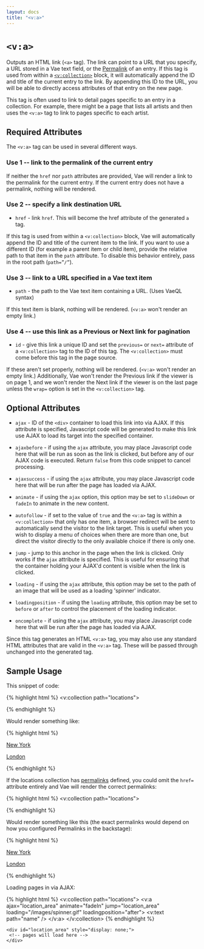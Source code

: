 ```yaml
---
layout: docs
title: "<v:a>"
---
```


# `<v:a>`

Outputs an HTML link (`<a>` tag). The link can point to a URL that you
specify, a URL stored in a Vae text field, or the
[Permalink](/permalinks/) of an entry. If this tag is used from within a
[`<v:collection>`](/v_collection/) block, it will automatically append
the ID and title of the current entry to the link. By appending this ID
to the URL, you will be able to directly access attributes of that entry
on the new page.

This tag is often used to link to detail pages specific to an entry in a
collection. For example, there might be a page that lists all artists
and then uses the `<v:a>` tag to link to pages specific to each artist.

## Required Attributes

The `<v:a>` tag can be used in several different ways.

### Use 1 -- link to the permalink of the current entry

If neither the `href` nor `path` attributes are provided, Vae will
render a link to the permalink for the current entry. If the current
entry does not have a permalink, nothing will be rendered.

### Use 2 -- specify a link destination URL

-   `href` - link `href`. This will become the href attribute of the
    generated `a` tag.

If this tag is used from within a `<v:collection>` block, Vae will
automatically append the ID and title of the current item to the link.
If you want to use a different ID (for example a parent item or child
item), provide the relative path to that item in the `path` attribute.
To disable this behavior entirely, pass in the root path (`path=”/”`).

### Use 3 -- link to a URL specified in a Vae text item

-   `path` - the path to the Vae text item containing a URL. (Uses
    VaeQL syntax)

If this text item is blank, nothing will be rendered. (`<v:a>` won't
render an empty link.)

### Use 4 -- use this link as a Previous or Next link for pagination

-   `id` - give this link a unique ID and set the `previous=` or `next=`
    attribute of a `<v:collection>` tag to the ID of this tag. The
    `<v:collection>` must come before this tag in the page source.

If these aren't set properly, nothing will be rendered. (`<v:a>` won't
render an empty link.) Additionally, Vae won't render the Previous link
if the viewer is on page 1, and we won't render the Next link if the
viewer is on the last page unless the `wrap=` option is set in the
`<v:collection>` tag.

## Optional Attributes

-   `ajax` - ID of the `<div>` container to load this link into
    via AJAX. If this attribute is specified, Javascript code will be
    generated to make this link use AJAX to load its target into the
    specified container.

-   `ajaxbefore` - if using the `ajax` attribute, you may place
    Javascript code here that will be run as soon as the link is
    clicked, but before any of our AJAX code is executed. Return `false`
    from this code snippet to cancel processing.

-   `ajaxsuccess` - if using the `ajax` attribute, you may place
    Javascript code here that will be run after the page has loaded
    via AJAX.

-   `animate` - if using the `ajax` option, this option may be set to
    `slideDown` or `fadeIn` to animate in the new content.

-   `autofollow` - if set to the value of `true` and the `<v:a>` tag is
    within a `<v:collection>` that only has one item, a browser redirect
    will be sent to automatically send the visitor to the link target.
    This is useful when you wish to display a menu of choices when there
    are more than one, but direct the visitor directly to the only
    available choice if there is only one.

-   `jump` - jump to this anchor in the page when the link is clicked.
    Only works if the `ajax` attribute is specified. This is useful for
    ensuring that the container holding your AJAX'd content is visible
    when the link is clicked.

-   `loading` - if using the `ajax` attribute, this option may be set to
    the path of an image that will be used as a loading
    'spinner' indicator.

-   `loadingposition` - if using the `loading` attribute, this option
    may be set to `before` or `after` to control the placement of the
    loading indicator.

-   `oncomplete` - if using the `ajax` attribute, you may place
    Javascript code here that will be run after the page has loaded
    via AJAX.

Since this tag generates an HTML `<v:a>` tag, you may also use any
standard HTML attributes that are valid in the `<v:a>` tag. These will
be passed through unchanged into the generated tag.

## Sample Usage

This snippet of code:

{% highlight html %}
<v:collection path="locations">
 <p>
  <v:a href="/location">
   <v:text path="name" />
  </v:a>
 </p>
</v:collection>
{% endhighlight %}

Would render something like:

{% highlight html %}
<p>
 <a href="/location/1">
  New York
 </a>
</p>
<p>
 <a href="/location/2">
  London
 </a>
</p>
{% endhighlight %}

If the locations collection has [permalinks](/permalinks/) defined, you
could omit the `href=` attribute entirely and Vae will render the
correct permalinks:

{% highlight html %}
<v:collection path="locations">
 <p>
  <v:a>
   <v:text path="name" />
  </v:a>
 </p>
</v:collection>
{% endhighlight %}

Would render something like this (the exact permalinks would depend on
how you configured Permalinks in the backstage):

{% highlight html %}
<p>
 <a href="/new-york">
  New York
 </a>
</p>
<p>
 <a href="/london">
  London
 </a>
</p>
{% endhighlight %}

Loading pages in via AJAX:

{% highlight html %}
<v:collection path="locations">
 <v:a ajax="location_area" animate="fadeIn" jump="location_area" loading="/images/spinner.gif" loadingposition="after">
  <v:text path="name" />
 </v:a>
</v:collection>
{% endhighlight %}

    <div id="location_area" style="display: none;">
     <!-- pages will load here -->
    </div>
